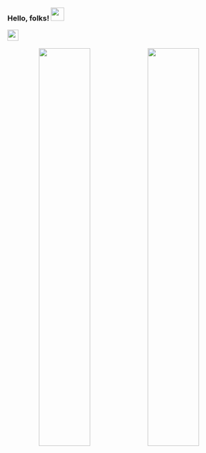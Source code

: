 ### Hello, folks! <img src="https://raw.githubusercontent.com/MartinHeinz/MartinHeinz/master/wave.gif" width="30px">

<p>
  <a href="http://www.linkedin.com/in/sshreya07"><img width="25" height="25" src="/res/linkedin.svg"></a>
  &nbsp;
  

</p>

<p align="center">
  <img width="48%" src="https://github-readme-stats.vercel.app/api?username=sshreya07&show_icons=true&theme=tokyonight" />
  <img width="48%" src="https://github-readme-streak-stats.herokuapp.com/?user=sshreya07&theme=tokyonight" />
</p>
<!-- 
![GitHub stats](https://github-readme-stats.vercel.app/api?username=kapoorp99&count_private=true&show_icons=true&theme=dracula&line_height=48)
![Most Used Languages](https://github-readme-stats.vercel.app/api/top-langs/?username=kapoorp99&count_private=true&theme=dracula&line_height=48) -->
<!-- 
<br> **Profile Visitors**<br>
![Visitor Counts](https://profile-counter.glitch.me/%7Bsshreya07%7D/count.svg)
<br> -->